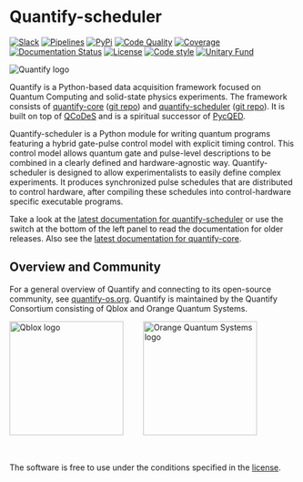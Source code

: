 # Quantify-scheduler

[![Slack](https://img.shields.io/badge/slack-chat-green.svg)](https://quantify-os.org/slack.html#sec-slack)
[![Pipelines](https://gitlab.com/quantify-os/quantify-scheduler/badges/main/pipeline.svg)](https://gitlab.com/quantify-os/quantify-scheduler/-/pipelines/)
[![PyPi](https://img.shields.io/pypi/v/quantify-scheduler.svg)](https://pypi.org/project/quantify-scheduler)
[![Code Quality](https://app.codacy.com/project/badge/Grade/0c9cf5b6eb5f47ffbd2bb484d555c7e3)](https://www.codacy.com/gl/quantify-os/quantify-scheduler/dashboard?utm_source=gitlab.com&amp;utm_medium=referral&amp;utm_content=quantify-os/quantify-scheduler&amp;utm_campaign=Badge_Grade)
[![Coverage](https://app.codacy.com/project/badge/Coverage/0c9cf5b6eb5f47ffbd2bb484d555c7e3)](https://www.codacy.com/gl/quantify-os/quantify-scheduler/dashboard?utm_source=gitlab.com&amp;utm_medium=referral&amp;utm_content=quantify-os/quantify-scheduler&amp;utm_campaign=Badge_Coverage)
[![Documentation Status](https://readthedocs.com/projects/quantify-quantify-scheduler/badge/?version=latest)](https://quantify-quantify-scheduler.readthedocs-hosted.com)
[![License](https://img.shields.io/badge/License-BSD%203--Clause-blue.svg)](https://gitlab.com/quantify-os/quantify-scheduler/-/raw/main/LICENSE)
[![Code style](https://img.shields.io/badge/code%20style-black-000000.svg)](https://github.com/psf/black)
[![Unitary Fund](https://img.shields.io/badge/Supported%20By-UNITARY%20FUND-brightgreen.svg?style=flat)](https://unitary.fund)

![Quantify logo](https://orangeqs.com/logos/QUANTIFY_LANDSCAPE.svg)

Quantify is a Python-based data acquisition framework focused on Quantum Computing and
solid-state physics experiments.
The framework consists of [quantify-core](https://pypi.org/project/quantify-core/) ([git repo](https://gitlab.com/quantify-os/quantify-core/))
and [quantify-scheduler](https://pypi.org/project/quantify-scheduler/) ([git repo](https://gitlab.com/quantify-os/quantify-scheduler/)).
It is built on top of [QCoDeS](https://qcodes.github.io/Qcodes/)
and is a spiritual successor of [PycQED](https://github.com/DiCarloLab-Delft/PycQED_py3).

Quantify-scheduler is a Python module for writing quantum programs featuring a hybrid gate-pulse control model with explicit timing control.
This control model allows quantum gate and pulse-level descriptions to be combined in a clearly defined and hardware-agnostic way.
Quantify-scheduler is designed to allow experimentalists to easily define complex experiments. It produces synchronized pulse schedules
that are distributed to control hardware, after compiling these schedules into control-hardware specific executable programs.

Take a look at the [latest documentation for quantify-scheduler](https://quantify-quantify-scheduler.readthedocs-hosted.com/)
or use the switch at the bottom of the left panel to read the documentation for older releases.
Also see the [latest documentation for quantify-core](https://quantify-quantify-core.readthedocs-hosted.com/).

## Overview and Community

For a general overview of Quantify and connecting to its open-source community, see [quantify-os.org](https://quantify-os.org/).
Quantify is maintained by the Quantify Consortium consisting of Qblox and Orange Quantum Systems.

[<img src="https://cdn.sanity.io/images/ostxzp7d/production/f9ab429fc72aea1b31c4b2c7fab5e378b67d75c3-132x31.svg" alt="Qblox logo" width=200px/>](https://www.qblox.com)
&nbsp;
&nbsp;
&nbsp;
&nbsp;
[<img src="https://orangeqs.com/OQS_logo_with_text.svg" alt="Orange Quantum Systems logo" width=200px/>](https://orangeqs.com)

&nbsp;

The software is free to use under the conditions specified in the [license](https://gitlab.com/quantify-os/quantify-scheduler/-/raw/main/LICENSE).
